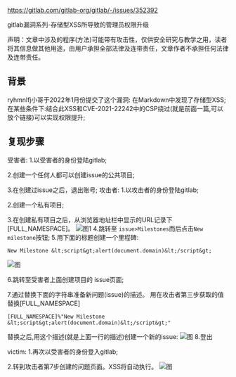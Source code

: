 
https://gitlab.com/gitlab-org/gitlab/-/issues/352392

gitlab漏洞系列-存储型XSS所导致的管理员权限升级

声明：文章中涉及的程序(方法)可能带有攻击性，仅供安全研究与教学之用，读者将其信息做其他用途，由用户承担全部法律及连带责任，文章作者不承担任何法律及连带责任。



## 背景
ryhmnlfj小哥于2022年1月份提交了这个漏洞:
在Markdown中发现了存储型XSS;
在某些条件下:结合此XSS和CVE-2021-22242中的CSP绕过(就是前面一篇,可以放个链接)可以实现权限提升;

## 复现步骤
受害者:
1.以受害者的身份登陆gitlab;

2.创建一个任何人都可以创建issue的公共项目;

3.在创建过issue之后，退出账号;
攻击者:
1.以攻击者的身份登陆gitlab;

2.创建一个私有项目;

3.在创建私有项目之后，从浏览器地址栏中显示的URL记录下[FULL_NAMESPACE]。
![图1](https://user-content.gitlab-static.net/3f5ac61fa8b7da938502cfcc037931a9cee8f474/68747470733a2f2f68312e7365632e6769746c61622e6e65742f612f32323263393237652d326438612d346639382d616564622d3066393938333738643137302f46756c6c2d6e616d6573706163652d6f662d707269766174652d70726f6a6563742e706e67)
4.跳转至 `issue>Milestones`而后点击`New milestone`按钮;
5.用下面的标题创建一个里程碑:
```
New Milestone &lt;script&gt;alert(document.domain)&lt;/script&gt; 
```
![图](https://user-content.gitlab-static.net/d534b1b762692779285c6146269eb33cab64b9d4/68747470733a2f2f68312e7365632e6769746c61622e6e65742f612f34663633623535362d636663612d343932352d396263652d6235343337303861643766642f4372656174652d6e65772d6d696c6573746f6e652e706e67)

6.跳转至受害者上面创建项目的 issue页面;

7.通过替换下面的字符串准备新问题(issue)的描述。
用在攻击者第三步获取的值替换[FULL_NAMESPACE]
```
[FULL_NAMESPACE]%"New Milestone &lt;script&gt;alert(document.domain)&lt;/script&gt;" 
```
替换之后,用这个描述(就是上面一行的描述)创建一个新的issue:
![图](https://user-content.gitlab-static.net/0a75cd5928afc89018b1a59f0ad38ae410e1f807/68747470733a2f2f68312e7365632e6769746c61622e6e65742f612f36366235353738322d363538302d346433652d396331362d3535333333616265333730392f4372656174652d6e65772d69737375655f6d696c6573746f6e652e706e67)
8.登出

victim:
1.再次以受害者的身份登入gitlab;

2.转到攻击者第7步创建的问题页面。XSS将自动执行。
![图](https://user-content.gitlab-static.net/5f4748fee2140e3c84c347eb4b028d26e84e344f/68747470733a2f2f68312e7365632e6769746c61622e6e65742f612f64613432303939352d393462342d346335612d613532332d3263383137336662323838642f5853532d726573756c745f6d696c6573746f6e652e706e67)













